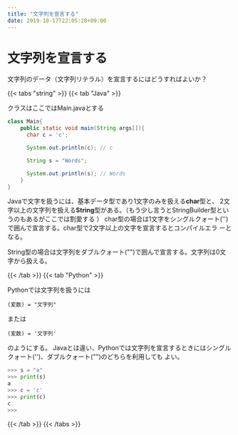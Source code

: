 ```yaml
---
title: "文字列を宣言する"
date: 2019-10-17T22:05:28+09:00
---
```


# 文字列を宣言する
  
文字列のデータ（文字列リテラル）を宣言するにはどうすればよいか？

{{< tabs "string" >}}
{{< tab "Java" >}}

クラスはここではMain.javaとする

```java
class Main{
    public static void main(String args[]){
      char c = 'c';

      System.out.println(c); // c

      String s = "Words";

      System.out.println(s); // Words
    }
}
```

Javaで文字を扱うには、基本データ型であり1文字のみを扱える**char**型と、
2文字以上の文字列を扱える**String**型がある。（もう少し言うとStringBuilder型というのもあるがここでは割愛する
）
char型の場合は1文字をシングルクォート('')で囲んで宣言する。char型で2文字以上の文字を宣言するとコンパイルエラ
ーとなる。

String型の場合は文字列をダブルクォート("")で囲んで宣言する。文字列は0文字から扱える。

{{< /tab >}}
{{< tab "Python" >}}

Pythonでは文字列を扱うには

```
(変数) = "文字列"
```

または

```
(変数) = '文字列'
```

のようにする。
Javaとは違い、Pythonでは文字列を宣言するときにはシングルクォート('')、ダブルクォート("")のどちらを利用しても
よい。

```python
>>> s = "a"
>>> print(s)
a
>>> c = 'c'
>>> print(c)
c
>>> 
```

{{< /tab >}}
{{< /tabs >}}
